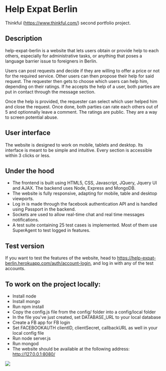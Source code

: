 # Help Expat Berlin

Thinkful (https://www.thinkful.com/) second portfolio project.

## Description
help-expat-berlin is a website that lets users obtain or provide help to each others, especially for administrative
tasks, or anything that poses a language barrier issue to foreigners in Berlin.

Users can post requests and decide if they are willing to offer a price or not for the required service. Other users
can then propose their help for said request. The requester then gets to choose which users can help him, depending on
their ratings. If he accepts the help of a user, both parties are put in contact through the message section.

Once the help is provided, the requester can select which user helped him and close the request. Once done, both parties
can rate each others out of 5 and optionnally leave a comment.
The ratings are public. They are a way to screen potential abuse.

## User interface

The website is designed to work on mobile, tablets and desktop. Its interface is meant to be simple and intuitive. Every
section is accessible within 3 clicks or less.

## Under the hood

* The frontend is built using HTML5, CSS, Javascript, JQuery, Jquery UI and AJAX. The backend uses Node, Express and MongoDB.
* The website is fully responsive, adapting for mobile, table and desktop viewports.
* Log in is made through the facebook authentication API and is handled using Passport in the backend.
* Sockets are used to allow real-time chat and real time messages notifications.
* A test suite containing 25 test cases is implemented. Most of them use SuperAgent to test logged in features.

## Test version

If you want to test the features of the website, head to https://help-expat-berlin.herokuapp.com/auth/account-login,
and log in with any of the test accounts.


## To work on the project locally:
* Install node
* Install mongo
* Run npm install
* Copy the config.js file from the config/ folder into a config/local folder
* In the file you've just created, set DATABASE_URL to your local database
* Create a FB app for FB login
* Set FACEBOOKAUTH clientID, clientSecret, callbackURL as well in your local config file
* Run node server.js
* Run mongod
* The website should be available at the following address: http://127.0.0.1:8080/

<img src="https://content.screencast.com/users/zeroots/folders/Jing/media/b4fadfb4-360f-468a-b342-997fc9085126/2017-04-04_2222.png" />